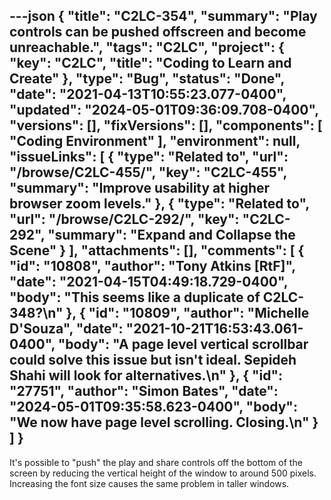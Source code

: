 ---json
{
  "title": "C2LC-354",
  "summary": "Play controls can be pushed offscreen and become unreachable.",
  "tags": "C2LC",
  "project": {
    "key": "C2LC",
    "title": "Coding to Learn and Create"
  },
  "type": "Bug",
  "status": "Done",
  "date": "2021-04-13T10:55:23.077-0400",
  "updated": "2024-05-01T09:36:09.708-0400",
  "versions": [],
  "fixVersions": [],
  "components": [
    "Coding Environment"
  ],
  "environment": null,
  "issueLinks": [
    {
      "type": "Related to",
      "url": "/browse/C2LC-455/",
      "key": "C2LC-455",
      "summary": "Improve usability at higher browser zoom levels."
    },
    {
      "type": "Related to",
      "url": "/browse/C2LC-292/",
      "key": "C2LC-292",
      "summary": "Expand and Collapse the Scene"
    }
  ],
  "attachments": [],
  "comments": [
    {
      "id": "10808",
      "author": "Tony Atkins [RtF]",
      "date": "2021-04-15T04:49:18.729-0400",
      "body": "This seems like a duplicate of C2LC-348?\n"
    },
    {
      "id": "10809",
      "author": "Michelle D'Souza",
      "date": "2021-10-21T16:53:43.061-0400",
      "body": "A page level vertical scrollbar could solve this issue but isn't ideal. Sepideh Shahi will look for alternatives.\n"
    },
    {
      "id": "27751",
      "author": "Simon Bates",
      "date": "2024-05-01T09:35:58.623-0400",
      "body": "We now have page level scrolling. Closing.\n"
    }
  ]
}
---
It's possible to "push" the play and share controls off the bottom of the screen by reducing the vertical height of the window to around 500 pixels.  Increasing the font size causes the same problem in taller windows.

<!-- media: file 3ad0be12-e588-4842-ade8-21ea2c1432cb -->

        